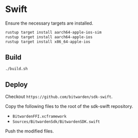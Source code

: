 # Swift

Ensure the necessary targets are installed.

```bash
rustup target install aarch64-apple-ios-sim
rustup target install aarch64-apple-ios
rustup target install x86_64-apple-ios
```

## Build

```bash
./build.sh
```

## Deploy

Checkout `https://github.com/bitwarden/sdk-swift`.

Copy the following files to the root of the sdk-swift repository.

- `BitwardenFFI.xcframework`
- `Sources/BitwardenSdk/BitwardenSDK.swift`

Push the modified files.
